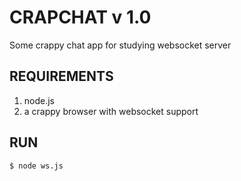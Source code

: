 # CRAPCHAT v 1.0 #
Some crappy chat app for studying websocket server

## REQUIREMENTS ##
1. node.js
2. a crappy browser with websocket support

## RUN ##
``` $ node ws.js ```
